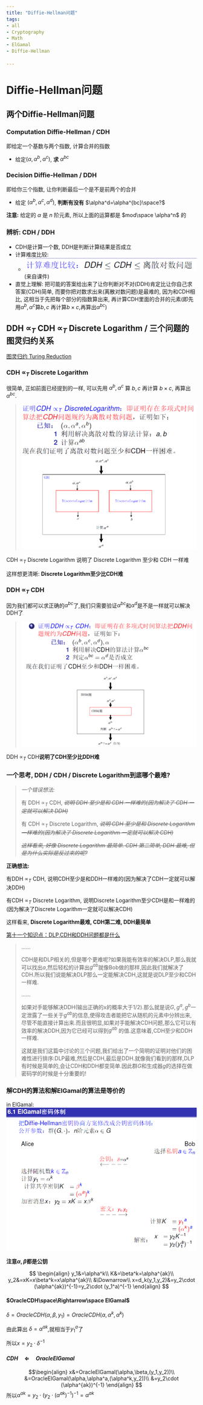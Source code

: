 ```yaml
---
title: "Diffie-Hellman问题"
tags:
- all
- Cryptography
- Math
- ElGamal
- Diffie-Hellman

---
```

# Diffie-Hellman问题

## 两个Diffie-Hellman问题

### Computation Diffie-Hellman / CDH

即给定一个基数与两个指数, 计算合并的指数

- 给定$(\alpha, \alpha^b, \alpha^c)$, **求** $\alpha^{bc}$

### Decision Diffie-Hellman / DDH

即给你三个指数, 让你判断最后一个是不是前两个的合并

- 给定 $(\alpha^b, \alpha^c, \alpha^d)$, **判断有没有** $\alpha^d=\alpha^{bc}\space?$

**注意:** 给定的 $\alpha$ 是 $n$ 阶元素, 所以上面的运算都是 $mod\space  \alpha^n$ 的

### 辨析: CDH / DDH

- CDH是计算一个数, DDH是判断计算结果是否成立
- 计算难度比较:
  - ![](notes/2021/2021.6/assets/img_2022-10-15-5.png)(来自课件)
- 直觉上理解: 把可能的答案给出来了让你判断对不对(DDH)肯定比让你自己求答案(CDH)简单, 而要你把对数求出来(离散对数问题)是最难的, 因为和CDH相比, 这相当于先把每个部分的指数算出来, 再计算CDH里面的合并的元素(即先用$\alpha^b,\alpha^c$算$b,c$ 再计算$b\times c,$再算出$\alpha^{bc}$)

## DDH $\propto_T$ CDH $\propto_T$ Discrete Logarithm / 三个问题的图灵归约关系

[图灵归约 Turing Reduction](notes/2021/2021.6/图灵归约%20Turing%20Reduction.md)

### CDH $\propto_T$ Discrete Logarithm

很简单, 正如前面已经提到的一样, 可以先用 $\alpha^b,\alpha^c$ 算  $b,c$ 再计算 $b\times c,$ 再算出 $\alpha^{bc}$.
> ![](notes/2021/2021.6/assets/img_2022-10-15-6.png)

CDH $\propto_T$ Discrete Logarithm 说明了 Discrete Logarithm 至少和 CDH 一样难

这样想更清晰: **Discrete Logarithm至少比CDH难**

### DDH $\propto_T$ CDH

因为我们都可以求正确的$\alpha^{bc}$了,我们只需要验证$\alpha^{bc}$和$\alpha^{d}$是不是一样就可以解决DDH了
> ![](notes/2021/2021.6/assets/img_2022-10-15-7.png)

DDH $\propto_T$ CDH**说明了CDH至少比DDH难**

### 一个思考, DDH / CDH / Discrete Logarithm到底哪个最难?

> *一个错误想法:*
>
> 有 DDH $\propto_T$ CDH, *~~说明 DDH 至少是和 CDH 一样难的(因为解决了 CDH 一定就可以解决 DDH)~~*
>
> 有 CDH $\propto_T$ Discrete Logarithm, *~~说明 CDH 至少是和 Discrete Logarithm 一样难的(因为解决了 Discrete Logarithm 一定就可以解决 CDH)~~*
>
> *~~这样看来, 好像 Discrete Logarithm 最简单. CDH 第二简单, DDH 最难, 但是为什么实际是反过来的呢?~~*

**正确想法:**

有DDH $\propto_T$ CDH, 说明CDH至少是和DDH一样难的(因为解决了CDH一定就可以解决DDH)

有CDH $\propto_T$ Discrete Logarithm, 说明Discrete Logarithm至少CDH是和一样难的(因为解决了Discrete Logarithm一定就可以解决CDH)

这样看来, **Discrete Logarithm最难, CDH第二难,  DDH最简单**

[第十一个知识点：DLP,CDH和DDH问题都是什么](https://www.cnblogs.com/zhuowangy2k/p/11901028.html)

> ……
>
>CDH是和DLP相关的,但是哪个更难呢?如果我能有效率的解决DLP,那么我就可以找出$a$,然后轻松的计算出$g^{ab}$就像Bob做的那样,因此我们就解决了CDH.所以我们说能解决DLP那么一定能解决CDH,这就是说DLP至少和CDH一样难.
>
>……
>
>如果对手能够解决DDH(输出正确的x的概率大于1/2).那么就是说$G,g^a,g^b$一定泄露了一些关于$g^{ab}$的信息,使得攻击者能把它从随机的元素中分辨出来,尽管不能直接计算出来.而且很明显,如果对手能解决CDH问题,那么它可以有效率的解决DDH,因为它已经可以得到$g^{ab}$ 的值.这意味着,CDH至少和DDH一样难.
>
> 这就是我们这篇中讨论的三个问题,我们给出了一个简明的证明对他们的困难性进行排序:DLP最难,然后是CDH,最后是DDH.就像我们看到的那样,DLP有时候是简单的,会让CDH和DDH都变简单.因此群$G$和生成器$g$的选择在做密码学的时候是十分重要的!

### 解CDH的算法和解ElGamal的算法是等价的

in ElGamal:
![](notes/2021/2021.6/assets/img_2022-10-15-8.png)

**注意$\alpha, \beta$都是公钥**

$$
\begin{align}
y_1&=\alpha^k\\
K&=\beta^k=\alpha^{ak}\\
y_2&=xK=x\beta^k=x\alpha^{ak}\\
&\Downarrow\\
x=d_k(y_1,y_2)&=y_2\cdot (\alpha^{ak})^{-1}=y_2\cdot (y_1^a)^{-1}
\end{align}
$$

#### $OracleCDH\space\Rightarrow\space ElGamal$

$\delta=OracleCDH(\alpha,\beta,y_1)=OracleCDH(\alpha,\alpha^k,\alpha^k)$

由此算出 $\delta=\alpha^{ak}$,就相当于$y_1^a$了

所以$x=y_2\cdot\delta^{-1}$

#### $CDH \quad\Leftarrow\quad OracleElGamal$

$$\begin{align}
x&=OracleElGamal(\alpha,\beta,(y_1,y_2))\\
&=OracleElGamal(\alpha,\alpha^a,(\alpha^k,y_2))\\
&=y_2\cdot (\alpha^{ak})^{-1}
\end{align}
$$
所以$\alpha^{ak}=y_2\cdot (y_2\cdot (\alpha^{ak})^{-1})^{-1}=\alpha^{ak}$
